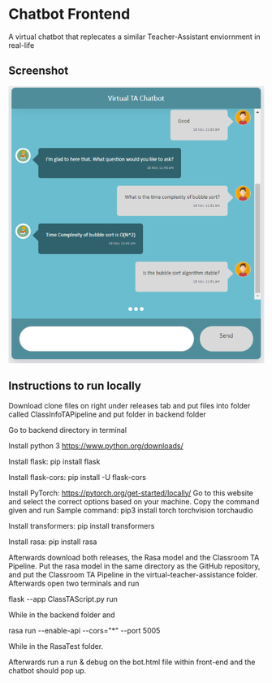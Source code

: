 # Chatbot Frontend
A virtual chatbot that replecates a similar Teacher-Assistant enviornment in real-life

## Screenshot
![enter image description here](./backend/frontend/static/img/demo.png)


## Instructions to run locally

Download clone files on right under releases tab and put files into folder called ClassInfoTAPipeline and put folder in backend folder

Go to backend directory in terminal

Install python 3
https://www.python.org/downloads/

Install flask:
pip install flask

Install flask-cors:
pip install -U flask-cors

Install PyTorch:
https://pytorch.org/get-started/locally/
Go to this website and select the correct options based on your machine. Copy the command given and run
Sample command: pip3 install torch torchvision torchaudio

Install transformers:
pip install transformers

Install rasa:
pip install rasa

Afterwards download both releases, the Rasa model and the Classroom TA Pipeline. Put the rasa model in the same directory as the GitHub repository, and put the Classroom TA Pipeline in the virtual-teacher-assistance folder. Afterwards open two terminals and run

flask --app ClassTAScript.py run

While in the backend folder and

rasa run --enable-api --cors="*" --port 5005

While in the RasaTest folder.

Afterwards run a run & debug on the bot.html file within front-end and the chatbot should pop up.
